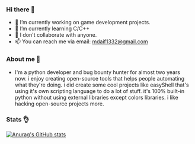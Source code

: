 ### Hi there 👋

<!--
**DEMON1A/DEMON1A** is a ✨ _special_ ✨ repository because its `README.md` (this file) appears on your GitHub profile.

Here are some ideas to get you started:
-->

- 🔭 I’m currently working on game development projects.
- 🌱 I’m currently learning C/C++
- 👯 I don't collaborate with anyone.
- 📫 You can reach me via email: mdaif1332@gmail.com

### About me :dizzy:
- I'm a python developer and bug bounty hunter for almost two years now. i enjoy creating open-source tools that helps people automating what they're doing. i did create some cool projects like easyShell that's using it's own scripting language to do a lot of stuff. it's 100% built-in python without using external libraries except colors libraries. i like hacking open-source projects more.

### Stats :ok_hand:
[![Anurag's GitHub stats](https://github-readme-stats.vercel.app/api?username=DEMON1A)](https://github.com/anuraghazra/github-readme-stats)
